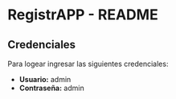 # RegistrAPP - README

## Credenciales

Para logear ingresar las siguientes credenciales:

- **Usuario:** admin
- **Contraseña:** admin

